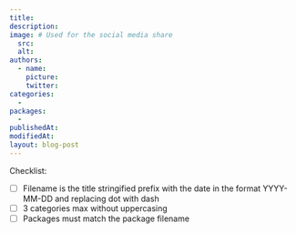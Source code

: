 ```yaml
---
title:
description:
image: # Used for the social media share
  src:
  alt:
authors:
  - name:
    picture:
    twitter:
categories:
  -
packages:
  -
publishedAt:
modifiedAt:
layout: blog-post
---
```


Checklist:

- [ ] Filename is the title stringified prefix with the date in the format YYYY-MM-DD and replacing dot with dash
- [ ] 3 categories max without uppercasing
- [ ] Packages must match the package filename
